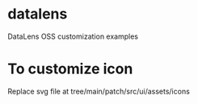 # datalens
DataLens OSS customization examples

# To customize icon
Replace svg file at  tree/main/patch/src/ui/assets/icons

